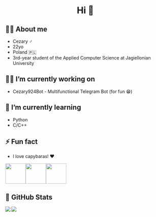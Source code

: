 <h1 align="center">Hi 👋</h1>



## 🙋‍♂️ About me
- Cezary ♂️
- 22yo
- Poland 🇵🇱
- 3rd-year student of the Applied Computer Science at Jagiellonian University 


## 🧑‍💻 I’m currently working on
- Cezary924Bot - Multifunctional Telegram Bot (for fun 😁)


## 🔭 I’m currently learning
- Python
- C/C++


## ⚡ Fun fact
- I love capybaras! ❤️

<img src="https://img.freepik.com/free-icon/capybara_318-232704.jpg" width="64" height="64"><img src="https://img.freepik.com/free-icon/capybara_318-232704.jpg" width="64" height="64"><img src="https://img.freepik.com/free-icon/capybara_318-232704.jpg" width="64" height="64">

## 📃 GitHub Stats</summary>

<img align="left" src="https://github-readme-stats.vercel.app/api?username=Cezary924&theme=github_dark&show_icons=true" />
<img align="left" src="https://github-readme-stats.vercel.app/api/top-langs/?username=Cezary924&theme=github_dark&show_icons=true" />
